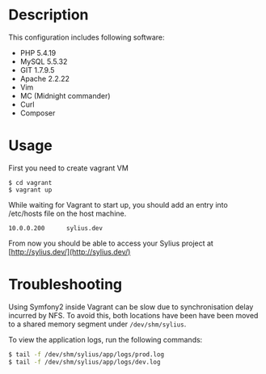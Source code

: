 # Description
This configuration includes following software:

* PHP 5.4.19 
* MySQL 5.5.32
* GIT 1.7.9.5
* Apache 2.2.22
* Vim
* MC (Midnight commander)
* Curl
* Composer

# Usage

First you need to create vagrant VM

```
$ cd vagrant
$ vagrant up
```

While waiting for Vagrant to start up, you should add an entry into /etc/hosts file on the host machine.

```
10.0.0.200      sylius.dev
```

From now you should be able to access your Sylius project at [http://sylius.dev/](http://sylius.dev/)

# Troubleshooting

Using Symfony2 inside Vagrant can be slow due to synchronisation delay incurred by NFS. To avoid this, both locations have been have been moved to a shared memory segment under ``/dev/shm/sylius``.

To view the application logs, run the following commands:

```bash
$ tail -f /dev/shm/sylius/app/logs/prod.log
$ tail -f /dev/shm/sylius/app/logs/dev.log
```